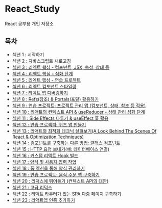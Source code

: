 # React_Study

React 공부용 개인 저장소

## 목차

<ul>
  <li>섹션 1 : 시작하기</li>
  <li>섹션 2 : 자바스크립트 새로고침</li>
  <li><a href="https://github.com/songsurl00/React_Study/tree/main/Section_3">섹션 3 : 리엑트 핵심 - 컴포넌트, JSX, 속성, 상태 등</a></li>
  <li><a href="https://github.com/songsurl00/React_Study/tree/main/Section_4">섹션 4 : 리엑트 핵심 - 심화 단계</a></li>
  <li><a href="https://github.com/songsurl00/React_Study/tree/main/Section_5">섹션 5 : 리엑트 핵심 - 연습 프로젝트</a></li>
  <li><a href="https://github.com/songsurl00/React_Study/tree/main/Section_6">섹션 6 : 리엑트 컴포넌트 스타일링</a></li>
  <li><a href="https://github.com/songsurl00/React_Study/tree/main/Section_7">섹션 7 : 리엑트 앱 디버깅하기</a></li>
  <li><a href="https://github.com/songsurl00/React_Study/tree/main/Section_8">섹션 8 : Refs(참조) & Portals(포탈) 활용하기</a></li>
  <li><a href="https://github.com/songsurl00/React_Study/tree/main/Section_9">섹션 9 : 연습 프로젝트: 프로젝트 관리 앱 (컴포넌트, 상태, 참조 등 적용)</a></li>
  <li><a href="https://github.com/songsurl00/React_Study/tree/main/Section_10">섹션 10 : 리액트의 컨텍스트 API & useReducer - 상태 관리 심화 단계</a></li>
  <li><a href="https://github.com/songsurl00/React_Study/tree/main/Section_11">섹션 11 : Side Effects 다루기 & useEffect 훅 활용</a></li>
  <li><a href="https://github.com/songsurl00/React_Study/tree/main/Section_12">섹션 12 : 연습 프로젝틔: 퀴즈 앱 만들기</a></li>
  <li><a href="https://github.com/songsurl00/React_Study/tree/main/Section_13">섹션 13 : 리액트와 최적화 테크닉 살펴보기(A Look Behind The Scenes Of React & Optimization Techniques)</a></li>
  <li><a href="https://github.com/songsurl00/React_Study/tree/main/Section_14">섹션 14 : 컴포넌트를 구축하는 다른 방법: 클래스 컴포넌트</a></li>
  <li><a href="https://github.com/songsurl00/React_Study/tree/main/Section_15">섹션 15 : HTTP 요청 보내기(예: 데이터베이스 연결)</a></li>
  <li><a href="https://github.com/songsurl00/React_Study/tree/main/Section_16">섹션 16 : 커스텀 리액트 Hook 빌드</a></li>
  <li><a href="https://github.com/songsurl00/React_Study/tree/main/Section_17">섹션 17 : 양식 및 사용자 입력 작업</a></li>
  <li><a href="https://github.com/songsurl00/React_Study/tree/main/Section_18">섹션 18 : 폼 엑션을 통해 양식 관리하기</a></li>
  <li><a href="https://github.com/songsurl00/React_Study/tree/main/Section_19">섹션 19 : 연습 프로젝트: 음식 주문 앱 구축하기</a></li>
  <li><a href="https://github.com/songsurl00/React_Study/tree/main/Section_20">섹션 20 : 리덕스에 뛰어들기 (컨텍스트 API의 대안)</a></li>
  <li><a href="https://github.com/songsurl00/React_Study/tree/main/Section_21">섹션 21 : 고급 리덕스</a></li>
  <li><a href="https://github.com/songsurl00/React_Study/tree/main/Section_22">섹션 22 : 리액트 라우터가 있는 SPA 다중 페이지 구축하기</a></li>
  <li><a href="https://github.com/songsurl00/React_Study/tree/main/Section_23">섹션 23 : 리액트앱 인증 추가하기</a></li>
</ul>
